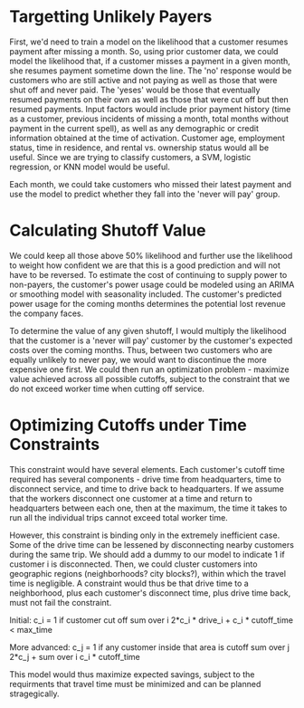 # Targetting Unlikely Payers

First, we'd need to train a model on the likelihood that a customer resumes payment after missing a month. So, using prior customer data, we could model the likelihood that, if a customer misses a payment in a given month, she resumes payment sometime down the line. The 'no' response would be customers who are still active and not paying as well as those that were shut off and never paid. The 'yeses' would be those that eventually resumed payments on their own as well as those that were cut off but then resumed payments. Input factors would include prior payment history (time as a customer, previous incidents of missing a month, total months without payment in the current spell), as well as any demographic or credit information obtained at the time of activation. Customer age, employment status, time in residence, and rental vs. ownership status would all be useful. Since we are trying to classify customers, a SVM, logistic regression, or KNN model would be useful.

Each month, we could take customers who missed their latest payment and use the model to predict whether they fall into the 'never will pay' group. 

# Calculating Shutoff Value
We could keep all those above 50% likelihood and further use the likelihood to weight how confident we are that this is a good prediction and will not have to be reversed. To estimate the cost of continuing to supply power to non-payers, the customer's power usage could be modeled using an ARIMA or smoothing model with seasonality included. The customer's predicted power usage for the coming months determines the potential lost revenue the company faces.

To determine the value of any given shutoff, I would multiply the likelihood that the customer is a 'never will pay' customer by the customer's expected costs over the coming months. Thus, between two customers who are equally unlikely to never pay, we would want to discontinue the more expensive one first. We could then run an optimization problem - maximize value achieved across all possible cutoffs, subject to the constraint that we do not exceed worker time when cutting off service.

# Optimizing Cutoffs under Time Constraints
This constraint would have several elements. Each customer's cutoff time required has several components - drive time from headquarters, time to disconnect service, and time to drive back to headquarters. If we assume that the workers disconnect one customer at a time and return to headquarters between each one, then at the maximum, the time it takes to run all the individual trips cannot exceed total worker time.

However, this constraint is binding only in the extremely inefficient case. Some of the drive time can be lessened by disconnecting nearby customers during the same trip. We should add a dummy to our model to indicate 1 if customer i is disconnected. Then, we could cluster customers into geographic regions (neighborhoods? city blocks?), within which the travel time is negligible. A constraint would thus be that drive time to a neighborhood, plus each customer's disconnect time, plus drive time back, must not fail the constraint. 

Initial: c_i = 1 if customer cut off
sum over i 2*c_i * drive_i + c_i * cutoff_time < max_time

More advanced: c_j = 1 if any customer inside that area is cutoff
sum over j 2*c_j + sum over i c_i * cutoff_time

This model would thus maximize expected savings, subject to the requirments that travel time must be minimized and can be planned stragegically.
